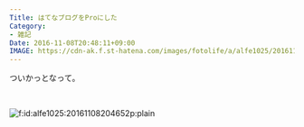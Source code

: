 ```yaml
---
Title: はてなブログをProにした
Category:
- 雑記
Date: 2016-11-08T20:48:11+09:00
IMAGE: https://cdn-ak.f.st-hatena.com/images/fotolife/a/alfe1025/20161108/20161108204652.png
---
```



ついかっとなって。

 

<img class="hatena-fotolife" title="f:id:alfe1025:20161108204652p:plain" src="https://cdn-ak.f.st-hatena.com/images/fotolife/a/alfe1025/20161108/20161108204652.png" alt="f:id:alfe1025:20161108204652p:plain" />

 
